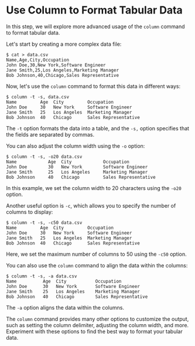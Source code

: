 # Use Column to Format Tabular Data

In this step, we will explore more advanced usage of the `column` command to format tabular data.

Let's start by creating a more complex data file:

```
$ cat > data.csv
Name,Age,City,Occupation
John Doe,30,New York,Software Engineer
Jane Smith,25,Los Angeles,Marketing Manager
Bob Johnson,40,Chicago,Sales Representative
```

Now, let's use the `column` command to format this data in different ways:

```
$ column -t -s, data.csv
Name         Age  City         Occupation
John Doe     30   New York     Software Engineer
Jane Smith   25   Los Angeles  Marketing Manager
Bob Johnson  40   Chicago      Sales Representative
```

The `-t` option formats the data into a table, and the `-s,` option specifies that the fields are separated by commas.

You can also adjust the column width using the `-o` option:

```
$ column -t -s, -o20 data.csv
Name            Age  City            Occupation
John Doe        30   New York        Software Engineer
Jane Smith      25   Los Angeles     Marketing Manager
Bob Johnson     40   Chicago         Sales Representative
```

In this example, we set the column width to 20 characters using the `-o20` option.

Another useful option is `-c`, which allows you to specify the number of columns to display:

```
$ column -t -s, -c50 data.csv
Name         Age  City         Occupation
John Doe     30   New York     Software Engineer
Jane Smith   25   Los Angeles  Marketing Manager
Bob Johnson  40   Chicago      Sales Representative
```

Here, we set the maximum number of columns to 50 using the `-c50` option.

You can also use the `column` command to align the data within the columns:

```
$ column -t -s, -a data.csv
Name          Age  City           Occupation
John Doe      30   New York       Software Engineer
Jane Smith    25   Los Angeles    Marketing Manager
Bob Johnson   40   Chicago        Sales Representative
```

The `-a` option aligns the data within the columns.

The `column` command provides many other options to customize the output, such as setting the column delimiter, adjusting the column width, and more. Experiment with these options to find the best way to format your tabular data.
